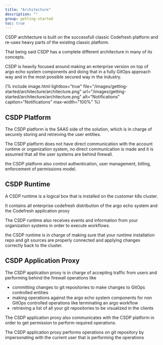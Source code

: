 ```yaml
---
title: "Architecture"
description: ""
group: getting-started
toc: true
---
```


CSDP architecture is built on the successfull classic Codefresh platform and re-uses heavy parts of the existing classic platform.

That being said CSDP has a complete different architecture in many of its concepts.

CSDP is heavily focused around making an enterprise version on top of argo echo system components and doing that in a fully GitOps approach way and in the most possible secured way in the industry.

{% include
image.html
lightbox="true"
file="/images/getting-started/architecture/architecture.png"
url="/images/getting-started/architecture/architecture.png"
alt="Notifications"
caption="Notifications"
max-width="100%"
%}

## CSDP Platform
The CSDP platform is the SAAS side of the solution, which is in charge of securely storing and retreiving the user entities.

The CSDP platform does not have direct communication with the account runtime or organization system, no direct communication is made and it is assumed that all the user systems are behind firewall.

the CSDP platform also control authentication, user management, billing, enforcement of permissions model.

## CSDP Runtime
A CSDP runtime is a logical box that is installed on the customer k8s cluster.

It contains all enterprise codefresh distribution of the argo echo system and the Codefresh application proxy

The CSDP runtime also receives events and information from your organization systems in order to execute workflows.

the CSDP runtime is in charge of making sure that your runtime installation repo and git sources are properly connected and applying changes correctly back to the cluster.

## CSDP Application Proxy
The CSDP application proxy is in charge of accepting traffic from users and performing behind the firewall operations like
* committing changes to git repositories to make changes to GitOps controlled entities
* making operations against the argo echo system components for non GitOps controlled operations like terminating an argo workflow
* retrieving a list of all your git repositories to be visualized in the clients

The CSDP application proxy also communicates with the CSDP platform in order to get permission to perform required operations.

The CSDP application proxy performs operations on git repository by impersonating with the current user that is performing the operations
